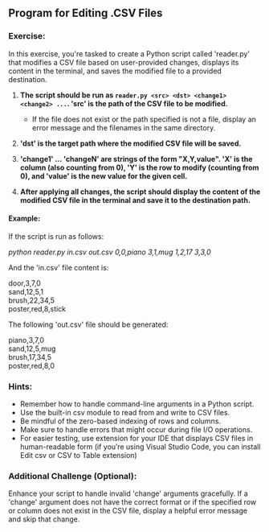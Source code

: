 ## Program for Editing .CSV Files
### Exercise:
In this exercise, you're tasked to create a Python script called 'reader.py' that modifies a CSV file based on user-provided changes, displays its content in the terminal, and saves the modified file to a provided destination.

1. **The script should be run as `reader.py <src> <dst> <change1> <change2> ...`. 'src' is the path of the CSV file to be modified.**
    - If the file does not exist or the path specified is not a file, display an error message and the filenames in the same directory.

2. **'dst' is the target path where the modified CSV file will be saved.**

3. **'change1' ... 'changeN' are strings of the form "X,Y,value". 'X' is the column (also counting from 0), 'Y' is the row to modify (counting from 0), and 'value' is the new value for the given cell.**

4. **After applying all changes, the script should display the content of the modified CSV file in the terminal and save it to the destination path.**

#### Example:
If the script is run as follows: 

*python reader.py in.csv out.csv 0,0,piano 3,1,mug 1,2,17 3,3,0*

And the 'in.csv' file content is: 

door,3,7,0<br>
sand,12,5,1<br>
brush,22,34,5<br>
poster,red,8,stick<br>

The following 'out.csv' file should be generated:

piano,3,7,0<br>
sand,12,5,mug<br>
brush,17,34,5<br>
poster,red,8,0<br>

### Hints:
- Remember how to handle command-line arguments in a Python script.
- Use the built-in csv module to read from and write to CSV files.
- Be mindful of the zero-based indexing of rows and columns.
- Make sure to handle errors that might occur during file I/O operations.
- For easier testing, use extension for your IDE that displays CSV files in human-readable form (if you’re using Visual Studio Code, you can install Edit csv or CSV to Table extension)

### Additional Challenge (Optional):
Enhance your script to handle invalid 'change' arguments gracefully. If a 'change' argument does not have the correct format or if the specified row or column does not exist in the CSV file, display a helpful error message and skip that change.
